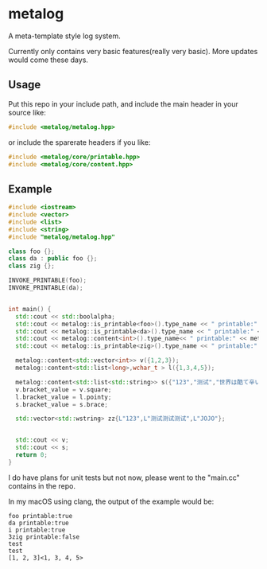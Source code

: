 # metalog

A meta-template style log system.

Currently only contains very basic features(really very basic). More updates would come these days.

## Usage

Put this repo in your include path, and include the main header in your source like:
```C++
#include <metalog/metalog.hpp>
```
or include the sparerate headers if you like:
```C++
#include <metalog/core/printable.hpp>
#include <metalog/core/content.hpp>
```

## Example
```C++
#include <iostream>
#include <vector>
#include <list>
#include <string>
#include "metalog/metalog.hpp"

class foo {};
class da : public foo {};
class zig {};

INVOKE_PRINTABLE(foo);
INVOKE_PRINTABLE(da);


int main() {
  std::cout << std::boolalpha;
  std::cout << metalog::is_printable<foo>().type_name << " printable:" << metalog::is_printable<foo>::value << std::endl;
  std::cout << metalog::is_printable<da>().type_name << " printable:" <<metalog::is_printable<da>::value << std::endl;
  std::cout << metalog::content<int>().type_name<< " printable:" << metalog::is_printable<int>::value << std::endl;
  std::cout << metalog::is_printable<zig>().type_name << " printable:" << metalog::is_printable<zig>::value << std::endl;

  metalog::content<std::vector<int>> v({1,2,3});
  metalog::content<std::list<long>,wchar_t > l({1,3,4,5});

  metalog::content<std::list<std::string>> s({"123","测试","世界は酷て辛いことだった"});
  v.bracket_value = v.square;
  l.bracket_value = l.pointy;
  s.bracket_value = s.brace;

  std::vector<std::wstring> zz{L"123",L"测试测试测试",L"JOJO"};


  std::cout << v;
  std::cout << s;
  return 0;
}
```


I do have plans for unit tests but not now, please went to the "main.cc" contains in the repo.

In my macOS using clang, the output of the example would be:
```
foo printable:true
da printable:true
i printable:true
3zig printable:false
test
test
[1, 2, 3]<1, 3, 4, 5>
```
